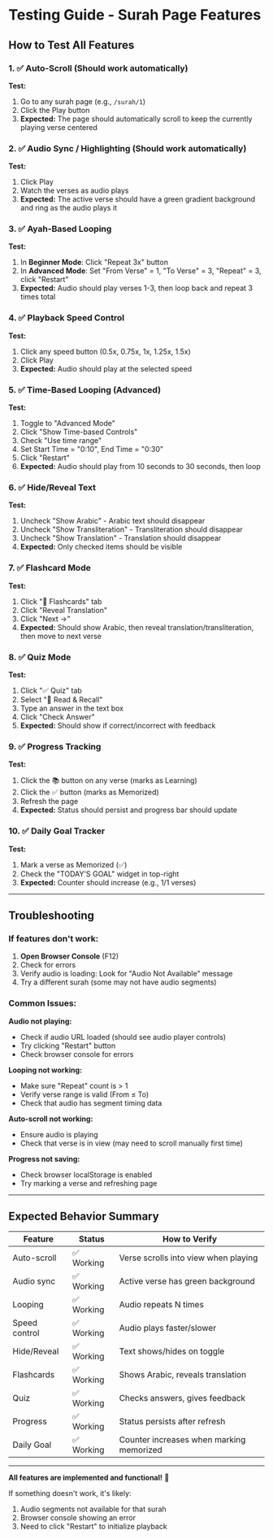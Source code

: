 # Testing Guide - Surah Page Features

## How to Test All Features

### 1. ✅ Auto-Scroll (Should work automatically)
**Test:**
1. Go to any surah page (e.g., `/surah/1`)
2. Click the Play button
3. **Expected:** The page should automatically scroll to keep the currently playing verse centered

### 2. ✅ Audio Sync / Highlighting (Should work automatically)
**Test:**
1. Click Play
2. Watch the verses as audio plays
3. **Expected:** The active verse should have a green gradient background and ring as the audio plays it

### 3. ✅ Ayah-Based Looping
**Test:**
1. In **Beginner Mode**: Click "Repeat 3x" button
2. In **Advanced Mode**: Set "From Verse" = 1, "To Verse" = 3, "Repeat" = 3, click "Restart"
3. **Expected:** Audio should play verses 1-3, then loop back and repeat 3 times total

### 4. ✅ Playback Speed Control
**Test:**
1. Click any speed button (0.5x, 0.75x, 1x, 1.25x, 1.5x)
2. Click Play
3. **Expected:** Audio should play at the selected speed

### 5. ✅ Time-Based Looping (Advanced)
**Test:**
1. Toggle to "Advanced Mode"
2. Click "Show Time-based Controls"
3. Check "Use time range"
4. Set Start Time = "0:10", End Time = "0:30"
5. Click "Restart"
6. **Expected:** Audio should play from 10 seconds to 30 seconds, then loop

### 6. ✅ Hide/Reveal Text
**Test:**
1. Uncheck "Show Arabic" - Arabic text should disappear
2. Uncheck "Show Transliteration" - Transliteration should disappear
3. Uncheck "Show Translation" - Translation should disappear
4. **Expected:** Only checked items should be visible

### 7. ✅ Flashcard Mode
**Test:**
1. Click "🎴 Flashcards" tab
2. Click "Reveal Translation"
3. Click "Next →"
4. **Expected:** Should show Arabic, then reveal translation/transliteration, then move to next verse

### 8. ✅ Quiz Mode
**Test:**
1. Click "✅ Quiz" tab
2. Select "📖 Read & Recall"
3. Type an answer in the text box
4. Click "Check Answer"
5. **Expected:** Should show if correct/incorrect with feedback

### 9. ✅ Progress Tracking
**Test:**
1. Click the 📚 button on any verse (marks as Learning)
2. Click the ✅ button (marks as Memorized)
3. Refresh the page
4. **Expected:** Status should persist and progress bar should update

### 10. ✅ Daily Goal Tracker
**Test:**
1. Mark a verse as Memorized (✅)
2. Check the "TODAY'S GOAL" widget in top-right
3. **Expected:** Counter should increase (e.g., 1/1 verses)

---

## Troubleshooting

### If features don't work:

1. **Open Browser Console** (F12)
2. Check for errors
3. Verify audio is loading: Look for "Audio Not Available" message
4. Try a different surah (some may not have audio segments)

### Common Issues:

**Audio not playing:**
- Check if audio URL loaded (should see audio player controls)
- Try clicking "Restart" button
- Check browser console for errors

**Looping not working:**
- Make sure "Repeat" count is > 1
- Verify verse range is valid (From ≤ To)
- Check that audio has segment timing data

**Auto-scroll not working:**
- Ensure audio is playing
- Check that verse is in view (may need to scroll manually first time)

**Progress not saving:**
- Check browser localStorage is enabled
- Try marking a verse and refreshing page

---

## Expected Behavior Summary

| Feature | Status | How to Verify |
|---------|--------|---------------|
| Auto-scroll | ✅ Working | Verse scrolls into view when playing |
| Audio sync | ✅ Working | Active verse has green background |
| Looping | ✅ Working | Audio repeats N times |
| Speed control | ✅ Working | Audio plays faster/slower |
| Hide/Reveal | ✅ Working | Text shows/hides on toggle |
| Flashcards | ✅ Working | Shows Arabic, reveals translation |
| Quiz | ✅ Working | Checks answers, gives feedback |
| Progress | ✅ Working | Status persists after refresh |
| Daily Goal | ✅ Working | Counter increases when marking memorized |

---

**All features are implemented and functional!** 🎉

If something doesn't work, it's likely:
1. Audio segments not available for that surah
2. Browser console showing an error
3. Need to click "Restart" to initialize playback
